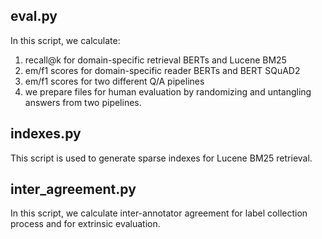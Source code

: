## eval.py

In this script, we calculate:
1. recall@k for domain-specific retrieval BERTs and Lucene BM25
2. em/f1 scores for domain-specific reader BERTs and BERT SQuAD2
3. em/f1 scores for two different Q/A pipelines
4. we prepare files for human evaluation by randomizing and untangling answers from two pipelines.

## indexes.py

This script is used to generate sparse indexes for Lucene BM25 retrieval.

## inter_agreement.py

In this script, we calculate inter-annotator agreement for label collection process and for extrinsic evaluation.
